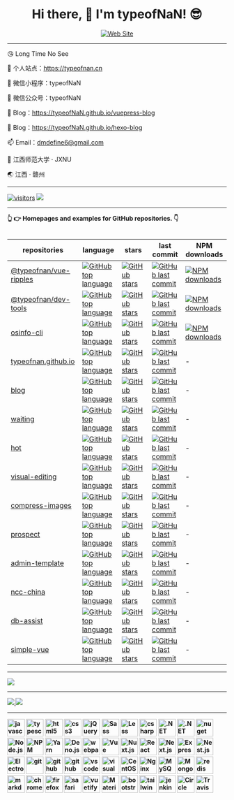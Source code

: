 <h1 align="center">Hi there, 👋 I'm typeofNaN! 😎</h1>

<p align="center">
  <a href="https://typeofnan.cn">
    <img src="https://img.shields.io/badge/typeofnan.cn-0088f5?style=for-the-badge&labelColor=f0f0f0&logoColor=0088f5" alt="Web Site" />
  </a>
</p>

---
😘 Long Time No See

🔭 个人站点：https://typeofnan.cn

🌱 微信小程序：typeofNaN

💬 微信公众号：typeofNaN

📝 Blog：https://typeofNaN.github.io/vuepress-blog

📝 Blog：https://typeofNaN.github.io/hexo-blog

📫 Email：dmdefine6@gmail.com

🏫 江西师范大学 · JXNU

🌏 江西 · 赣州

---

[![visitors](https://visitor-badge.laobi.icu/badge?page_id=typeofNaN.typeofNaN)](https://visitor-badge.laobi.icu/badge?page_id=typeofNaN.typeofNaN)
<a href="https://github.com/typeofNaN">
  <img src="https://img.shields.io/github/stars/typeofNaN?color=faf408&label=github%20stars&logo=github" />
</a> 

---

<summary>
  <strong>👆 👉 Homepages and examples for GitHub repositories. 👇<strong>
</summary>
<br />

| repositories                                                            | language                                                                                                                                                                        | stars                                                                                                                                                                       | last commit                                                                                                                                                                                 | NPM downloads                                                                                                                                                              |
| ----------------------------------------------------------------------- | ------------------------------------------------------------------------------------------------------------------------------------------------------------------------------- | --------------------------------------------------------------------------------------------------------------------------------------------------------------------------- | ------------------------------------------------------------------------------------------------------------------------------------------------------------------------------------------- | -------------------------------------------------------------------------------------------------------------------------------------------------------------------------- |
| [@typeofnan/vue-ripples](https://github.com/typeofnan/vue-ripples)      | [![GitHub top language](https://img.shields.io/github/languages/top/typeofnan/vue-ripples?style=flat-square)](https://github.com/typeofnan/vue-ripples)                         | [![GitHub stars](https://img.shields.io/github/stars/typeofnan/vue-ripples?style=flat-square)](https://github.com/typeofnan/vue-ripples/stargazers)                         | [![GitHub last commit](https://img.shields.io/github/last-commit/typeofnan/vue-ripples?style=flat-square)](https://github.com/typeofnan/vue-ripples/commits/master)                         | [![NPM downloads](https://img.shields.io/npm/dw/@typeofnan/vue-ripples?style=flat-square&amp;label=npm%20downloads)](https://www.npmjs.com/package/@typeofnan/vue-ripples) |
| [@typeofnan/dev-tools](https://github.com/typeofnan/dev-tools)          | [![GitHub top language](https://img.shields.io/github/languages/top/typeofnan/dev-tools?style=flat-square)](https://github.com/typeofnan/dev-tools)                             | [![GitHub stars](https://img.shields.io/github/stars/typeofnan/dev-tools?style=flat-square)](https://github.com/typeofnan/dev-tools/stargazers)                             | [![GitHub last commit](https://img.shields.io/github/last-commit/typeofnan/dev-tools?style=flat-square)](https://github.com/typeofnan/dev-tools/commits/master)                             | [![NPM downloads](https://img.shields.io/npm/dw/@typeofnan/dev-tools?style=flat-square&amp;label=npm%20downloads)](https://www.npmjs.com/package/@typeofnan/dev-tools)     |
| [osinfo-cli](https://github.com/typeofnan/osinfo-cli)                   | [![GitHub top language](https://img.shields.io/github/languages/top/typeofnan/osinfo-cli?style=flat-square)](https://github.com/typeofnan/osinfo-cli)                           | [![GitHub stars](https://img.shields.io/github/stars/typeofnan/osinfo-cli?style=flat-square)](https://github.com/typeofnan/osinfo-cli/stargazers)                           | [![GitHub last commit](https://img.shields.io/github/last-commit/typeofnan/osinfo-cli?style=flat-square)](https://github.com/typeofnan/osinfo-cli/commits/master)                           | [![NPM downloads](https://img.shields.io/npm/dw/osinfo-cli?style=flat-square&amp;label=npm%20downloads)](https://www.npmjs.com/package/osinfo-cli)                         |
| [typeofnan.github.io](https://github.com/typeofnan/typeofnan.github.io) | [![GitHub top language](https://img.shields.io/github/languages/top/typeofnan/typeofnan.github.io?style=flat-square)](https://github.com/typeofnan/typeofnan.github.io)         | [![GitHub stars](https://img.shields.io/github/stars/typeofnan/typeofnan.github.io?style=flat-square)](https://github.com/typeofnan/typeofnan.github.io/stargazers)         | [![GitHub last commit](https://img.shields.io/github/last-commit/typeofnan/typeofnan.github.io?style=flat-square)](https://github.com/typeofnan/typeofnan.github.io/commits/master)         | -                                                                                                                                                                          |
| [blog](https://github.com/typeofnan/blog)                               | [![GitHub top language](https://img.shields.io/github/languages/top/typeofnan/blog?style=flat-square)](https://github.com/typeofnan/blog)                                       | [![GitHub stars](https://img.shields.io/github/stars/typeofnan/blog?style=flat-square)](https://github.com/typeofnan/blog/stargazers)                                       | [![GitHub last commit](https://img.shields.io/github/last-commit/typeofnan/blog?style=flat-square)](https://github.com/typeofnan/blog/commits/master)                                       | -                                                                                                                                                                          |
| [waiting](https://github.com/typeofnan/waiting)                         | [![GitHub top language](https://img.shields.io/github/languages/top/typeofnan/waiting?style=flat-square)](https://github.com/typeofnan/waiting)                                 | [![GitHub stars](https://img.shields.io/github/stars/typeofnan/waiting?style=flat-square)](https://github.com/typeofnan/waiting/stargazers)                                 | [![GitHub last commit](https://img.shields.io/github/last-commit/typeofnan/waiting?style=flat-square)](https://github.com/typeofnan/waiting/commits/master)                                 | -                                                                                                                                                                          |
| [hot](https://github.com/typeofnan/hot)                                 | [![GitHub top language](https://img.shields.io/github/languages/top/typeofnan/hot?style=flat-square)](https://github.com/typeofnan/hot)                                         | [![GitHub stars](https://img.shields.io/github/stars/typeofnan/hot?style=flat-square)](https://github.com/typeofnan/hot/stargazers)                                         | [![GitHub last commit](https://img.shields.io/github/last-commit/typeofnan/hot?style=flat-square)](https://github.com/typeofnan/hot/commits/master)                                         | -                                                                                                                                                                          |
| [visual-editing](https://github.com/typeofnan/visual-editing)           | [![GitHub top language](https://img.shields.io/github/languages/top/typeofnan/visual-editing?style=flat-square)](https://github.com/typeofnan/visual-editing)                   | [![GitHub stars](https://img.shields.io/github/stars/typeofnan/visual-editing?style=flat-square)](https://github.com/typeofnan/visual-editing/stargazers)                   | [![GitHub last commit](https://img.shields.io/github/last-commit/typeofnan/visual-editing?style=flat-square)](https://github.com/typeofnan/visual-editing/commits/master)                   | -                                                                                                                                                                          |
| [compress-images](https://github.com/typeofnan/compress-images)         | [![GitHub top language](https://img.shields.io/github/languages/top/typeofnan/compress-images?style=flat-square)](https://github.com/typeofnan/compress-images)                 | [![GitHub stars](https://img.shields.io/github/stars/typeofnan/compress-images?style=flat-square)](https://github.com/typeofnan/compress-images/stargazers)                 | [![GitHub last commit](https://img.shields.io/github/last-commit/typeofnan/compress-images?style=flat-square)](https://github.com/typeofnan/compress-images/commits/master)                 | -                                                                                                                                                                          |
| [prospect](https://github.com/typeofnan/prospect)                       | [![GitHub top language](https://img.shields.io/github/languages/top/typeofnan/prospect?style=flat-square)](https://github.com/typeofnan/prospect)                               | [![GitHub stars](https://img.shields.io/github/stars/typeofnan/prospect?style=flat-square)](https://github.com/typeofnan/prospect/stargazers)                               | [![GitHub last commit](https://img.shields.io/github/last-commit/typeofnan/prospect?style=flat-square)](https://github.com/typeofnan/prospect/commits/master)                               | -                                                                                                                                                                          |
| [admin-template](https://github.com/typeofnan/admin-template)           | [![GitHub top language](https://img.shields.io/github/languages/top/typeofnan/admin-template?style=flat-square)](https://github.com/typeofnan/admin-template)                   | [![GitHub stars](https://img.shields.io/github/stars/typeofnan/admin-template?style=flat-square)](https://github.com/typeofnan/admin-template/stargazers)                   | [![GitHub last commit](https://img.shields.io/github/last-commit/typeofnan/admin-template?style=flat-square)](https://github.com/typeofnan/admin-template/commits/master)                   | -                                                                                                                                                                          |
| [ncc-china](https://github.com/typeofnan/ncc-china)                     | [![GitHub top language](https://img.shields.io/github/languages/top/typeofnan/ncc-china?style=flat-square)](https://github.com/typeofnan/ncc-china)                             | [![GitHub stars](https://img.shields.io/github/stars/typeofnan/ncc-china?style=flat-square)](https://github.com/typeofnan/ncc-china/stargazers)                             | [![GitHub last commit](https://img.shields.io/github/last-commit/typeofnan/ncc-china?style=flat-square)](https://github.com/typeofnan/ncc-china/commits/master)                             | -                                                                                                                                                                          |
| [db-assist](https://github.com/typeofnan/db-assist)                     | [![GitHub top language](https://img.shields.io/github/languages/top/typeofnan/db-assist?style=flat-square)](https://github.com/typeofnan/db-assist)                             | [![GitHub stars](https://img.shields.io/github/stars/typeofnan/db-assist?style=flat-square)](https://github.com/typeofnan/db-assist/stargazers)                             | [![GitHub last commit](https://img.shields.io/github/last-commit/typeofnan/db-assist?style=flat-square)](https://github.com/typeofnan/db-assist/commits/master)                             | -                                                                                                                                                                          |
| [simple-vue](https://github.com/typeofnan/simple-vue-two-way-bind)      | [![GitHub top language](https://img.shields.io/github/languages/top/typeofnan/simple-vue-two-way-bind?style=flat-square)](https://github.com/typeofnan/simple-vue-two-way-bind) | [![GitHub stars](https://img.shields.io/github/stars/typeofnan/simple-vue-two-way-bind?style=flat-square)](https://github.com/typeofnan/simple-vue-two-way-bind/stargazers) | [![GitHub last commit](https://img.shields.io/github/last-commit/typeofnan/simple-vue-two-way-bind?style=flat-square)](https://github.com/typeofnan/simple-vue-two-way-bind/commits/master) | -                                                                                                                                                                          |

---

[![](https://github-readme-stats.vercel.app/api/top-langs/?username=typeofNaN&text_color=adbac7&hide_border=true&hide_title=true&langs_count=10&bg_color=2d333b&count_private=true&layout=compact&include_all_commits=true&card_width=854)](https://github.com/typeofNaN?tab=repositories)

---

<div>
  <a href="/" align="left">
    <img src="https://github-readme-stats.vercel.app/api/top-langs/?username=typeofnan&text_color=586069&layout=compact&hide_border=true&bg_color=fff&title_color=0366d6&count_private=true&include_all_commits=true" />
  </a>

  <a href="/" align="right">
    <img src="https://github-readme-stats.vercel.app/api?username=typeofnan&count_private=true&show_icons=true&icon_color=222&title_color=0366d6&text_color=586069&bg_color=fff&hide=issues&hide_border=true&include_all_commits=true" />
  </a>
</div>

---

<div style="flex;">
  <img src="https://cdn.jsdelivr.net/gh/devicons/devicon/icons/javascript/javascript-original.svg" width="40" height="40" alt="javascript"/>
  <img src="https://cdn.jsdelivr.net/gh/devicons/devicon/icons/typescript/typescript-original.svg"  width="40" height="40" alt="typescript"/>
  <img src="https://cdn.jsdelivr.net/gh/devicons/devicon/icons/html5/html5-original.svg" width="40" height="40" alt="html5"/>
  <img src="https://cdn.jsdelivr.net/gh/devicons/devicon/icons/css3/css3-original.svg" width="40" height="40" alt="css3"/>
  <img src="https://cdn.jsdelivr.net/gh/devicons/devicon/icons/jquery/jquery-original.svg" width="40" height="40" alt="jQuery"/>
  <img src="https://cdn.jsdelivr.net/gh/devicons/devicon/icons/sass/sass-original.svg" width="40" height="40" alt="Sass"/>
  <img src="https://cdn.jsdelivr.net/gh/devicons/devicon/icons/less/less-plain-wordmark.svg" width="40" height="40" alt="Less"/>
  <img src="https://cdn.jsdelivr.net/gh/devicons/devicon/icons/csharp/csharp-original.svg" width="40" height="40" alt="csharp"/>
  <img src="https://cdn.jsdelivr.net/gh/devicons/devicon/icons/dot-net/dot-net-original.svg" width="40" height="40" alt=".NET"/>
  <img src="https://cdn.jsdelivr.net/gh/devicons/devicon/icons/dotnetcore/dotnetcore-original.svg" width="40" height="40" alt=".NET Core"/>
  <img src="https://cdn.jsdelivr.net/gh/devicons/devicon/icons/nuget/nuget-original.svg" width="40" height="40" alt="nuget"/>
  <img src="https://cdn.jsdelivr.net/gh/devicons/devicon/icons/nodejs/nodejs-original.svg" width="40" height="40" alt="Node.js"/>
  <img src="https://cdn.jsdelivr.net/gh/devicons/devicon/icons/npm/npm-original-wordmark.svg" width="40" height="40" alt="NPM"/>
  <img src="https://cdn.jsdelivr.net/gh/devicons/devicon/icons/yarn/yarn-original.svg" width="40" height="40" alt="Yarn"/>
  <img src="https://cdn.jsdelivr.net/gh/devicons/devicon/icons/denojs/denojs-original.svg" width="40" height="40" alt="Deno.js"/>
  <img src="https://cdn.jsdelivr.net/gh/devicons/devicon/icons/webpack/webpack-original.svg" width="40" height="40" alt="webpack"/>
  <img src="https://cdn.jsdelivr.net/gh/devicons/devicon/icons/vuejs/vuejs-original.svg" width="40" height="40" alt="Vue"/>
  <img src="https://cdn.jsdelivr.net/gh/devicons/devicon/icons/nuxtjs/nuxtjs-original.svg" width="40" height="40" alt="Nuxt.js"/>
  <img src="https://cdn.jsdelivr.net/gh/devicons/devicon/icons/react/react-original.svg" width="40" height="40" alt="React"/>
  <img src="https://cdn.jsdelivr.net/gh/devicons/devicon/icons/nextjs/nextjs-original.svg" width="40" height="40" alt="Next.js"/>
  <img src="https://cdn.jsdelivr.net/gh/devicons/devicon/icons/express/express-original.svg" width="40" height="40" alt="Express"/>
  <img src="https://cdn.jsdelivr.net/gh/devicons/devicon/icons/nestjs/nestjs-plain.svg" width="40" height="40" alt="Nest.js"/>
  <img src="https://cdn.jsdelivr.net/gh/devicons/devicon/icons/electron/electron-original.svg" width="40" height="40" alt="Electron"/>
  <img src="https://cdn.jsdelivr.net/gh/devicons/devicon/icons/git/git-original.svg" width="40" height="40" alt="git"/>
  <img src="https://cdn.jsdelivr.net/gh/devicons/devicon/icons/github/github-original.svg"  width="40" height="40" alt="github"/>
  <img src="https://cdn.jsdelivr.net/gh/devicons/devicon/icons/gitlab/gitlab-original.svg"  width="40" height="40" alt="github"/>
  <img src="https://cdn.jsdelivr.net/gh/devicons/devicon/icons/vscode/vscode-original.svg" width="40" height="40" alt="vscode"/>
  <img src="https://cdn.jsdelivr.net/gh/devicons/devicon/icons/visualstudio/visualstudio-plain.svg" width="40" height="40" alt="visualstudio"/>
  <img src="https://cdn.jsdelivr.net/gh/devicons/devicon/icons/centos/centos-original.svg" width="40" height="40" alt="CentOS"/>
  <img src="https://cdn.jsdelivr.net/gh/devicons/devicon/icons/nginx/nginx-original.svg" width="40" height="40" alt="Nginx"/>
  <img src="https://cdn.jsdelivr.net/gh/devicons/devicon/icons/mysql/mysql-original.svg" width="40" height="40" alt="MySQL"/>
  <img src="https://cdn.jsdelivr.net/gh/devicons/devicon/icons/mongodb/mongodb-original.svg" width="40" height="40" alt="MongoDB"/>
  <img src="https://cdn.jsdelivr.net/gh/devicons/devicon/icons/redis/redis-original.svg" width="40" height="40" alt="redis"/>
  <img src="https://cdn.jsdelivr.net/gh/devicons/devicon/icons/markdown/markdown-original.svg" width="40" height="40" alt="markdown"/>
  <img src="https://cdn.jsdelivr.net/gh/devicons/devicon/icons/chrome/chrome-original.svg" width="40" height="40" alt="chrome"/>
  <img src="https://cdn.jsdelivr.net/gh/devicons/devicon/icons/firefox/firefox-original.svg" width="40" height="40" alt="firefox"/>
  <img src="https://cdn.jsdelivr.net/gh/devicons/devicon/icons/safari/safari-original.svg" width="40" height="40" alt="safari"/>
  <img src="https://cdn.jsdelivr.net/gh/devicons/devicon/icons/vuetify/vuetify-original.svg" width="40" height="40" alt="vuetify"/>
  <img src="https://cdn.jsdelivr.net/gh/devicons/devicon/icons/materialui/materialui-original.svg" width="40" height="40" alt="Material UI"/>
  <img src="https://cdn.jsdelivr.net/gh/devicons/devicon/icons/bootstrap/bootstrap-original.svg" width="40" height="40" alt="bootstrap"/>
  <img src="https://cdn.jsdelivr.net/gh/devicons/devicon/icons/tailwindcss/tailwindcss-original-wordmark.svg" width="40" height="40" alt="tailwindcss"/>
  <img src="https://cdn.jsdelivr.net/gh/devicons/devicon/icons/jenkins/jenkins-original.svg" width="40" height="40" alt="jenkins"/>
  <img src="https://cdn.jsdelivr.net/gh/devicons/devicon/icons/circleci/circleci-plain-wordmark.svg" width="40" height="40" alt="Circle CI"/>
  <img src="https://cdn.jsdelivr.net/gh/devicons/devicon/icons/travis/travis-plain-wordmark.svg" width="40" height="40" alt="Travis CI"/>
</div>

